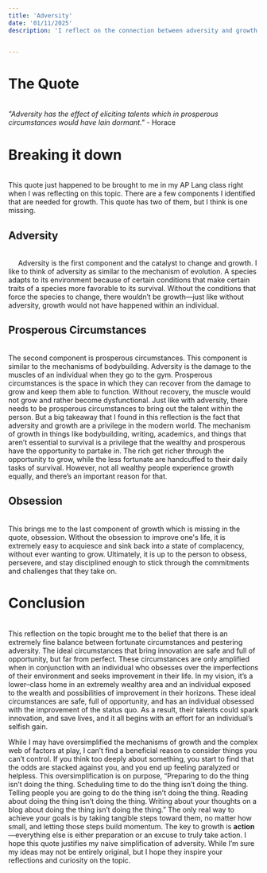 ```yaml
---
title: 'Adversity'
date: '01/11/2025'
description: 'I reflect on the connection between adversity and growth. This post shares my thoughts on a quote from I discovered from one of my classes on the topic. '


---
```



# The Quote
<br/>
<em>"Adversity has the effect of eliciting talents which in prosperous circumstances would have lain dormant."</em> - Horace


<br/>


# Breaking it down


<br/>
This quote just happened to be brought to me in my AP Lang class right when I was reflecting on this topic. There are a few components I identified that are needed for growth. This quote has two of them, but I think is one missing.
<br/>


## Adversity


<br/>
&nbsp;&nbsp;&nbsp;&nbsp;&nbsp;Adversity is the first component and the catalyst to change and growth. I like to think of adversity as similar to the mechanism of evolution. A species adapts to its environment because of certain conditions that make certain traits of a species more favorable to its survival. Without the conditions that force the species to change, there wouldn’t be growth—just like without adversity, growth would not have happened within an individual.
<br/>


## Prosperous Circumstances


<br/>
The second component is prosperous circumstances. This component is similar to the mechanisms of bodybuilding. Adversity is the damage to the muscles of an individual when they go to the gym. Prosperous circumstances is the space in which they can recover from the damage to grow and keep them able to function. Without recovery, the muscle would not grow and rather become dysfunctional. Just like with adversity, there needs to be prosperous circumstances to bring out the talent within the person. 
But a big takeaway that I found in this reflection is the fact that adversity and growth are a privilege in the modern world. The mechanism of growth in things like bodybuilding, writing, academics, and things that aren’t essential to survival is a privilege that the wealthy and prosperous have the opportunity to partake in. The rich get richer through the opportunity to grow, while the less fortunate are handcuffed to their daily tasks of survival. However, not all wealthy people experience growth equally, and there’s an important reason for that.

<br/>

## Obsession


<br/>
This brings me to the last component of growth which is missing in the quote, obsession. Without the obsession to improve one's life, it is extremely easy to acquiesce and sink back into a state of complacency, without ever wanting to grow. Ultimately, it is up to the person to obsess, persevere, and stay disciplined enough to stick through the commitments and challenges that they take on.
<br/>


# Conclusion


<br/>
This reflection on the topic brought me to the belief that there is an extremely fine balance between fortunate circumstances and pestering adversity. The ideal circumstances that bring innovation are safe and full of opportunity, but far from perfect. These circumstances are only amplified when in conjunction with an individual who obsesses over the imperfections of their environment and seeks improvement in their life. In my vision, it’s a lower–class home in an extremely wealthy area and an individual exposed to the wealth and possibilities of improvement in their horizons. These ideal circumstances are safe, full of opportunity, and has an individual obsessed with the improvement of the status quo. As a result, their talents could spark innovation, and save lives, and it all begins with an effort for an individual’s selfish gain. 

<br/>

While I may have oversimplified the mechanisms of growth and the complex web of factors at play, I can’t find a beneficial reason to consider things you can’t control. If you think too deeply about something, you start to find that the odds are stacked against you, and you end up feeling paralyzed or helpless. This oversimplification is on purpose, “Preparing to do the thing isn’t doing the thing. Scheduling time to do the thing isn’t doing the thing. Telling people you are going to do the thing isn’t doing the thing. Reading about doing the thing isn’t doing the thing. Writing about your thoughts on a blog about doing the thing isn’t doing the thing.” The only real way to achieve your goals is by taking tangible steps toward them, no matter how small, and letting those steps build momentum. The key to growth is <strong>action</strong>—everything else is either preparation or an excuse to truly take action. I hope this quote justifies my naive simplification of adversity. While I’m sure my ideas may not be entirely original, but I hope they inspire your reflections and curiosity on the topic.
